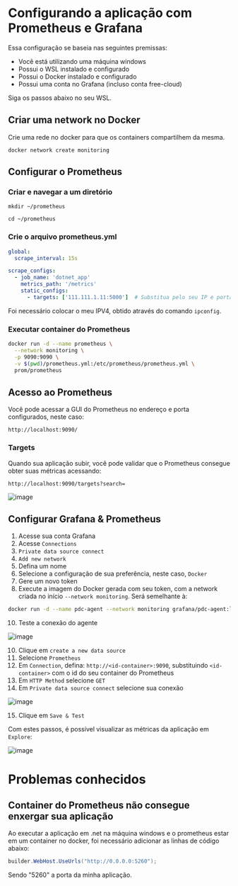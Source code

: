 # Configurando a aplicação com Prometheus e Grafana

Essa configuração se baseia nas seguintes premissas:
- Você está utilizando uma máquina windows
- Possui o WSL instalado e configurado
- Possui o Docker instalado e configurado
- Possui uma conta no Grafana (incluso conta free-cloud)

Siga os passos abaixo no seu WSL.

## Criar uma network no Docker

Crie uma rede no docker para que os containers compartilhem da mesma.

`docker network create monitoring`

## Configurar o Prometheus

### Criar e navegar a um diretório

`mkdir ~/prometheus`

`cd ~/prometheus`

### Crie o arquivo prometheus.yml

``` yaml
global:
  scrape_interval: 15s

scrape_configs:
  - job_name: 'dotnet_app'
    metrics_path: '/metrics'
    static_configs:
      - targets: ['111.111.1.11:5000']  # Substitua pelo seu IP e porta da aplicação
```

Foi necessário colocar o meu IPV4, obtido através do comando `ipconfig`.

### Executar container do Prometheus

``` bash
docker run -d --name prometheus \
  --network monitoring \
  -p 9090:9090 \
  -v $(pwd)/prometheus.yml:/etc/prometheus/prometheus.yml \
  prom/prometheus
```

## Acesso ao Prometheus

Você pode acessar a GUI do Prometheus no endereço e porta configurados, neste caso:

`http://localhost:9090/`

### Targets

Quando sua aplicação subir, você pode validar que o Prometheus consegue obter suas métricas acessando:

`http://localhost:9090/targets?search=`

![image](https://github.com/user-attachments/assets/8b6c4e01-b4df-432a-ac44-7eda738117cf)

## Configurar Grafana & Prometheus

1. Acesse sua conta Grafana
2. Acesse `Connections`
3. `Private data source connect`
4. `Add new network`
5. Defina um nome
6. Selecione a configuração de sua preferência, neste caso, `Docker`
7. Gere um novo token
8. Execute a imagem do Docker gerada com seu token, com a network criada no início `--network monitoring`. Será semelhante à:

``` bash
docker run -d --name pdc-agent --network monitoring grafana/pdc-agent:latest -token <SEU-TOKEN> -cluster prod-us-east-0
```

10. Teste a conexão do agente

![image](https://github.com/user-attachments/assets/bfdf0098-6c16-4f64-8191-36f4f3441510)

10. Clique em `create a new data source`
11. Selecione `Prometheus`
12. Em `Connection`, defina: `http://<id-container>:9090`, substituindo `<id-container>` com o id do seu container do Prometheus
13. Em `HTTP Method` selecione `GET`
14. Em `Private data source connect` selecione sua conexão

![image](https://github.com/user-attachments/assets/67f8bb50-d2ac-4d7c-8e7f-07e4c6aa5ff0)

15. Clique em `Save & Test`

Com estes passos, é possível visualizar as métricas da aplicação em `Explore`:

![image](https://github.com/user-attachments/assets/f8003b58-0f9c-442e-a122-af4cd0a99a58)


# Problemas conhecidos

## Container do Prometheus não consegue enxergar sua aplicação

Ao executar a aplicação em .net na máquina windows e o prometheus estar em um container no docker, foi necessário adicionar as linhas de código abaixo:

``` csharp
builder.WebHost.UseUrls("http://0.0.0.0:5260");
```

Sendo "5260" a porta da minha aplicação.
